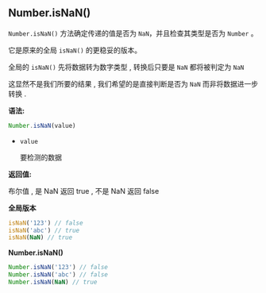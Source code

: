 ## Number.isNaN()

`Number.isNaN()` 方法确定传递的值是否为 `NaN`，并且检查其类型是否为 `Number` 。

它是原来的全局 `isNaN()` 的更稳妥的版本。

全局的 `isNaN()` 先将数据转为数字类型 , 转换后只要是 `NaN` 都将被判定为 `NaN` 

这显然不是我们所要的结果 , 我们希望的是直接判断是否为 `NaN` 而非将数据进一步转换 .



**语法:**

```js
Number.isNaN(value)
```



- `value`  

  要检测的数据



**返回值:**

布尔值 , 是 NaN 返回 true , 不是 NaN 返回 false



**全局版本**

```js
isNaN('123') // false
isNaN('abc') // true
isNaN(NaN) // true
```



**Number.isNaN()**

```js
Number.isNaN('123') // false
Number.isNaN('abc') // false
Number.isNaN(NaN) // true
```



